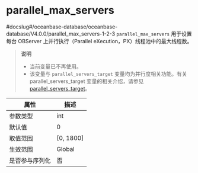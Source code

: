 parallel_max_servers 
=========================================
#docslug#/oceanbase-database/oceanbase-database/V4.0.0/parallel_max_servers-1-2-3
`parallel_max_servers` 用于设置每台 OBServer 上并行执行（Parallel eXecution，PX）线程池中的最大线程数。

> **说明**
> 
> * 当前变量已不再使用。
> * 该变量与 `parallel_servers_target` 变量均为并行度相关功能。有关 parallel_servers_target 变量的相关介绍，请参见 [parallel_servers_target](107.parallel_servers_target-1-2-3.md)。

| **属性**  |   **描述**    |
|---------|-------------|
| 参数类型    | int         |
| 默认值     | 0           |
| 取值范围    | \[0, 1800\] |
| 生效范围    | Global      |
| 是否参与序列化 | 否           |



